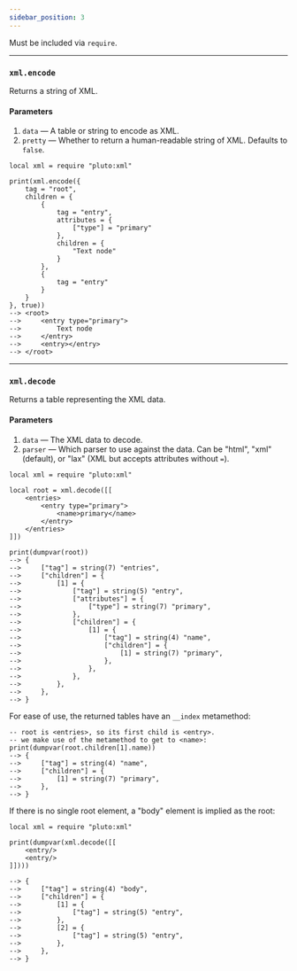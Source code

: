 ```yaml
---
sidebar_position: 3
---
```

Must be included via `require`.

---
### `xml.encode`
Returns a string of XML.
#### Parameters
1. `data` — A table or string to encode as XML.
2. `pretty` — Whether to return a human-readable string of XML. Defaults to `false`.
```pluto
local xml = require "pluto:xml"

print(xml.encode({
    tag = "root",
    children = {
        {
            tag = "entry",
            attributes = {
                ["type"] = "primary"
            },
            children = {
                "Text node"
            }
        },
        {
            tag = "entry"
        }
    }
}, true))
--> <root>
-->     <entry type="primary">
-->         Text node
-->     </entry>
-->     <entry></entry>
--> </root>
```
---
### `xml.decode`
Returns a table representing the XML data.
#### Parameters
1. `data` — The XML data to decode.
2. `parser` — Which parser to use against the data. Can be "html", "xml" (default), or "lax" (XML but accepts attributes without `=`).
```pluto
local xml = require "pluto:xml"

local root = xml.decode([[
    <entries>
        <entry type="primary">
            <name>primary</name>
        </entry>
    </entries>
]])

print(dumpvar(root))
--> {
-->     ["tag"] = string(7) "entries",
-->     ["children"] = {
-->         [1] = {
-->             ["tag"] = string(5) "entry",
-->             ["attributes"] = {
-->                 ["type"] = string(7) "primary",
-->             },
-->             ["children"] = {
-->                 [1] = {
-->                     ["tag"] = string(4) "name",
-->                     ["children"] = {
-->                         [1] = string(7) "primary",
-->                     },
-->                 },
-->             },
-->         },
-->     },
--> }
```

For ease of use, the returned tables have an `__index` metamethod:
```pluto
-- root is <entries>, so its first child is <entry>.
-- we make use of the metamethod to get to <name>:
print(dumpvar(root.children[1].name))
--> {
-->     ["tag"] = string(4) "name",
-->     ["children"] = {
-->         [1] = string(7) "primary",
-->     },
--> }
```

If there is no single root element, a "body" element is implied as the root:
```pluto
local xml = require "pluto:xml"

print(dumpvar(xml.decode([[
    <entry/>
    <entry/>
]])))

--> {
-->     ["tag"] = string(4) "body",
-->     ["children"] = {
-->         [1] = {
-->             ["tag"] = string(5) "entry",
-->         },
-->         [2] = {
-->             ["tag"] = string(5) "entry",
-->         },
-->     },
--> }
```

